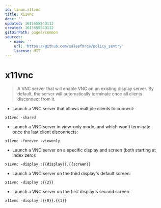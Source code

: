 ```yaml
---
id: linux.x11vnc
title: X11vnc
desc: ''
updated: 1615655543112
created: 1615655543112
gitDirPath: pages/common
sources:
  - name: ''
    url: 'https://github.com/salesforce/policy_sentry'
    license: MIT
---
```

# x11vnc

> A VNC server that will enable VNC on an existing display server.
> By default, the server will automatically terminate once all clients disconnect from it.

- Launch a VNC server that allows multiple clients to connect:

`x11vnc -shared`

- Launch a VNC server in view-only mode, and which won't terminate once the last client disconnects:

`x11vnc -forever -viewonly`

- Launch a VNC server on a specific display and screen (both starting at index zero):

`x11vnc -display :{{display}}.{{screen}}`

- Launch a VNC server on the third display's default screen:

`x11vnc -display :{{2}}`

- Launch a VNC server on the first display's second screen:

`x11vnc -display :{{0}}.{{1}}`

